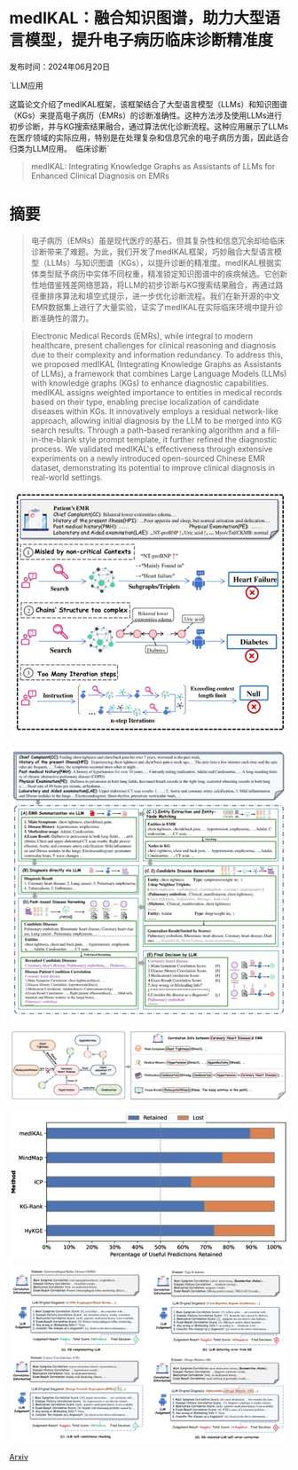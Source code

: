 # medIKAL：融合知识图谱，助力大型语言模型，提升电子病历临床诊断精准度

发布时间：2024年06月20日

`LLM应用

这篇论文介绍了medIKAL框架，该框架结合了大型语言模型（LLMs）和知识图谱（KGs）来提高电子病历（EMRs）的诊断准确性。这种方法涉及使用LLMs进行初步诊断，并与KG搜索结果融合，通过算法优化诊断流程。这种应用展示了LLMs在医疗领域的实际应用，特别是在处理复杂和信息冗余的电子病历方面，因此适合归类为LLM应用。` `临床诊断`

> medIKAL: Integrating Knowledge Graphs as Assistants of LLMs for Enhanced Clinical Diagnosis on EMRs

# 摘要

> 电子病历（EMRs）虽是现代医疗的基石，但其复杂性和信息冗余却给临床诊断带来了难题。为此，我们开发了medIKAL框架，巧妙融合大型语言模型（LLMs）与知识图谱（KGs），以提升诊断的精准度。medIKAL根据实体类型赋予病历中实体不同权重，精准锁定知识图谱中的疾病候选。它创新性地借鉴残差网络思路，将LLM的初步诊断与KG搜索结果融合，再通过路径重排序算法和填空式提示，进一步优化诊断流程。我们在新开源的中文EMR数据集上进行了大量实验，证实了medIKAL在实际临床环境中提升诊断准确性的潜力。

> Electronic Medical Records (EMRs), while integral to modern healthcare, present challenges for clinical reasoning and diagnosis due to their complexity and information redundancy. To address this, we proposed medIKAL (Integrating Knowledge Graphs as Assistants of LLMs), a framework that combines Large Language Models (LLMs) with knowledge graphs (KGs) to enhance diagnostic capabilities. medIKAL assigns weighted importance to entities in medical records based on their type, enabling precise localization of candidate diseases within KGs. It innovatively employs a residual network-like approach, allowing initial diagnosis by the LLM to be merged into KG search results. Through a path-based reranking algorithm and a fill-in-the-blank style prompt template, it further refined the diagnostic process. We validated medIKAL's effectiveness through extensive experiments on a newly introduced open-sourced Chinese EMR dataset, demonstrating its potential to improve clinical diagnosis in real-world settings.

![medIKAL：融合知识图谱，助力大型语言模型，提升电子病历临床诊断精准度](../../../paper_images/2406.14326/x1.png)

![medIKAL：融合知识图谱，助力大型语言模型，提升电子病历临床诊断精准度](../../../paper_images/2406.14326/x2.png)

![medIKAL：融合知识图谱，助力大型语言模型，提升电子病历临床诊断精准度](../../../paper_images/2406.14326/x3.png)

![medIKAL：融合知识图谱，助力大型语言模型，提升电子病历临床诊断精准度](../../../paper_images/2406.14326/x4.png)

![medIKAL：融合知识图谱，助力大型语言模型，提升电子病历临床诊断精准度](../../../paper_images/2406.14326/x5.png)

[Arxiv](https://arxiv.org/abs/2406.14326)